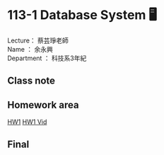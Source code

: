 # 113-1 Database System :desktop_computer:

Lecture： 蔡芸琤老師  
Name ： 余永興  
Department ： 科技系3年紀

## Class note
## Homework area
[HW1](https://github.com/ArielJunus/Database/tree/main/myprojectdb)
[HW1 Vid](https://youtu.be/eW8hcdbOzrw)

## Final

